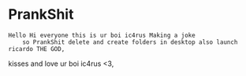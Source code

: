 # PrankShit 
	Hello Hi everyone this is ur boi ic4rus Making a joke 
		so PrankShit delete and create folders in desktop also launch ricardo THE GOD,
kisses and love ur boi ic4rus <3,
